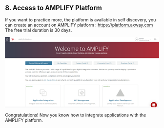 ## 8. Access to AMPLIFY Platform

If you want to practice more, the platform is available in self discovery, you can create an account  on AMPLIFY platform :    https://platform.axway.com
The free trial duration is 30 days.

![Access.png](./imgs/Access.png)

Congratulations! Now you know how to integrate applications with the AMPLIFY platform.